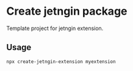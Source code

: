 # Create jetngin package
Template project for jetngin extension.
## Usage

```bash
npx create-jetngin-extension myextension
```
